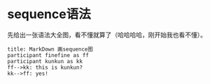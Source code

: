 # sequence语法

先给出一张语法大全图，看不懂就算了（哈哈哈哈，刚开始我也看不懂）。

```sequence
title: MarkDown 画sequence图
participant finefine as ff
participant kunkun as kk
ff-->kk: this is kunkun?
kk-->ff: yes!
```
